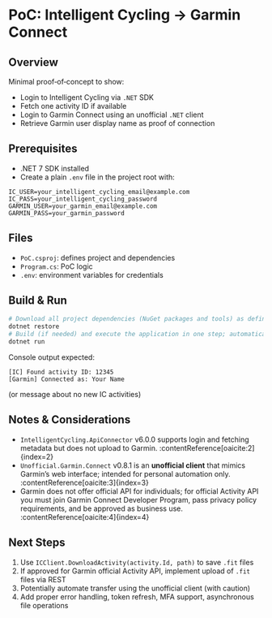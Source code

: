 # PoC: Intelligent Cycling → Garmin Connect

## Overview

Minimal proof‑of‑concept to show:

- Login to Intelligent Cycling via `.NET` SDK
- Fetch one activity ID if available
- Login to Garmin Connect using an unofficial `.NET` client
- Retrieve Garmin user display name as proof of connection

## Prerequisites

- .NET 7 SDK installed
- Create a plain `.env` file in the project root with:

```
IC_USER=your_intelligent_cycling_email@example.com
IC_PASS=your_intelligent_cycling_password
GARMIN_USER=your_garmin_email@example.com
GARMIN_PASS=your_garmin_password
```

## Files

- `PoC.csproj`: defines project and dependencies
- `Program.cs`: PoC logic
- `.env`: environment variables for credentials

## Build & Run

```bash
# Download all project dependencies (NuGet packages and tools) as defined in .csproj file
dotnet restore
# Build (if needed) and execute the application in one step; automatically restores packages if missing
dotnet run
```

Console output expected:

```
[IC] Found activity ID: 12345
[Garmin] Connected as: Your Name
```

(or message about no new IC activities)

## Notes & Considerations

- `IntelligentCycling.ApiConnector` v6.0.0 supports login and fetching metadata but does not upload to Garmin. :contentReference[oaicite:2]{index=2}
- `Unofficial.Garmin.Connect` v0.8.1 is an **unofficial client** that mimics Garmin’s web interface; intended for personal automation only. :contentReference[oaicite:3]{index=3}
- Garmin does not offer official API for individuals; for official Activity API you must join Garmin Connect Developer Program, pass privacy policy requirements, and be approved as business use. :contentReference[oaicite:4]{index=4}

## Next Steps

1. Use `ICClient.DownloadActivity(activity.Id, path)` to save `.fit` files
2. If approved for Garmin official Activity API, implement upload of `.fit` files via REST
3. Potentially automate transfer using the unofficial client (with caution)
4. Add proper error handling, token refresh, MFA support, asynchronous file operations

```

```
